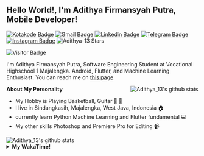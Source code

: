 
## Hello World!, I'm Adithya Firmansyah Putra, Mobile Developer!

[![Kotakode Badge](https://img.shields.io/badge/-Kotakode-green?style=plastic&logo=Kotakode&link=https://kotakode.com/users/527/adithya-13)](https://kotakode.com/users/527/adithya-13)
[![Gmail Badge](https://img.shields.io/badge/-Gmail-white?style=plastic&logo=Gmail&link=mailto:aditputrafirmansyah@gmail.com)](mailto:aditputrafirmansyah@gmail.com)
[![Linkedin Badge](https://img.shields.io/badge/-LinkedIn-blue?style=plastic&logo=Linkedin&link=https://www.linkedin.com/in/aditputrafirmansyah/)](https://www.linkedin.com/in/aditputrafirmansyah/) 
[![Telegram Badge](https://img.shields.io/badge/-Telegram-blue?style=plastic&logo=telegram&link=https://t.me/Adithya_13)](https://t.me/Adithya_13) 
[![Instagram Badge](https://img.shields.io/badge/-Instagram-white?style=plastic&logo=instagram&link=https://www.instagram.com/adithya_firmansyahputra/)](https://www.instagram.com/adithya_firmansyahputra/)
![Adithya-13 Stars](https://img.shields.io/github/stars/Adithya-13?affiliations=OWNER&style=social)

![Visitor Badge](https://visitor-badge.laobi.icu/badge?page_id=Adithya-13.Adithya-13)

I'm Adithya Firmansyah Putra, Software Engineering Student at Vocational Highschool 1 Majalengka. Android, Flutter, and Machine Learning Enthusiast. You can reach me on [this page](https://msha.ke/adithya_13/)

<img align="right" alt="Adithya_13's github stats" src="https://github-readme-stats.vercel.app/api/top-langs/?username=Adithya-13&theme=radical&show_icons=true&hide_border=true&line_height=24"/>

**About My Personality**

- My Hobby is Playing Basketball, Guitar :basketball: :guitar: 
- I live in Sindangkasih, Majalengka, West Java, Indonesia :house:
- currently learn Python Machine Learning and Flutter fundamental :computer:
- My other skills Photoshop and Premiere Pro for Editing :video_camera:

<img alt="Adithya_13's github stats" src="https://github-readme-stats.vercel.app/api?username=Adithya-13&count_private=true&show_icons=true&hide_border=true&include_all_commits=true&line_height=24&theme=radical"/>

<details>
  <summary><b>My WakaTime!</b></summary>
  <br>
  
  <!--START_SECTION:waka-->
![Lines of code](https://img.shields.io/badge/From%20Hello%20World%20I%27ve%20Written-305940%20lines%20of%20code-blue)

**I'm a Night 🦉** 

```text
🌞 Morning    86 commits     ████░░░░░░░░░░░░░░░░░░░░░   16.41% 
🌆 Daytime    90 commits     ████░░░░░░░░░░░░░░░░░░░░░   17.18% 
🌃 Evening    143 commits    ██████░░░░░░░░░░░░░░░░░░░   27.29% 
🌙 Night      205 commits    █████████░░░░░░░░░░░░░░░░   39.12%

```
📅 **I'm Most Productive on Sunday** 

```text
Monday       76 commits     ███░░░░░░░░░░░░░░░░░░░░░░   14.5% 
Tuesday      48 commits     ██░░░░░░░░░░░░░░░░░░░░░░░   9.16% 
Wednesday    42 commits     ██░░░░░░░░░░░░░░░░░░░░░░░   8.02% 
Thursday     58 commits     ██░░░░░░░░░░░░░░░░░░░░░░░   11.07% 
Friday       80 commits     ███░░░░░░░░░░░░░░░░░░░░░░   15.27% 
Saturday     88 commits     ████░░░░░░░░░░░░░░░░░░░░░   16.79% 
Sunday       132 commits    ██████░░░░░░░░░░░░░░░░░░░   25.19%

```


📊 **This Week I Spent My Time On** 

```text
⌚︎ Time Zone: Asia/Bangkok

💬 Programming Languages: 
Dart                     3 hrs 35 mins       ███████████████████████░░   94.32% 
Properties               3 mins              ░░░░░░░░░░░░░░░░░░░░░░░░░   1.63% 
YAML                     3 mins              ░░░░░░░░░░░░░░░░░░░░░░░░░   1.45% 
Other                    2 mins              ░░░░░░░░░░░░░░░░░░░░░░░░░   1.13% 
Git Config               1 min               ░░░░░░░░░░░░░░░░░░░░░░░░░   0.86%

🔥 Editors: 
Android Studio           3 hrs 48 mins       █████████████████████████   100.0%

💻 Operating System: 
Mac                      3 hrs 48 mins       █████████████████████████   99.75% 
Windows                  0 secs              ░░░░░░░░░░░░░░░░░░░░░░░░░   0.25%

```

**I Mostly Code in Kotlin** 

```text
Kotlin                   19 repos            ██████████████░░░░░░░░░░░   59.38% 
Dart                     9 repos             ███████░░░░░░░░░░░░░░░░░░   28.12% 
Jupyter Notebook         2 repos             █░░░░░░░░░░░░░░░░░░░░░░░░   6.25% 
CSS                      1 repo              ░░░░░░░░░░░░░░░░░░░░░░░░░   3.12% 
HTML                     1 repo              ░░░░░░░░░░░░░░░░░░░░░░░░░   3.12%

```



 Last Updated on 07/09/2021
<!--END_SECTION:waka-->
</details>

